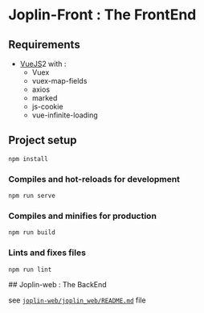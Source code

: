 # Joplin-Front : The FrontEnd

## Requirements 

* [VueJS](https://vuejs.org)2 with :
  * Vuex
  * vuex-map-fields
  * axios
  * marked
  * js-cookie
  * vue-infinite-loading

## Project setup
```
npm install
```

### Compiles and hot-reloads for development
```
npm run serve
```

### Compiles and minifies for production
```
npm run build
```

### Lints and fixes files
```
npm run lint
```

## Joplin-web : The BackEnd 

see [`joplin-web/joplin_web/README.md`](../README.md) file
